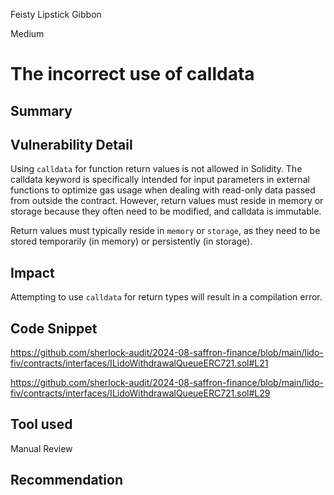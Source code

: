Feisty Lipstick Gibbon

Medium

# The incorrect use of calldata

## Summary

## Vulnerability Detail

Using `calldata` for function return values is not allowed in Solidity. The calldata keyword is specifically intended for input parameters in external functions to optimize gas usage when dealing with read-only data passed from outside the contract. However, return values must reside in memory or storage because they often need to be modified, and calldata is immutable.

Return values must typically reside in `memory` or `storage`, as they need to be stored temporarily (in memory) or persistently (in storage).

## Impact

Attempting to use `calldata` for return types will result in a compilation error.

## Code Snippet

https://github.com/sherlock-audit/2024-08-saffron-finance/blob/main/lido-fiv/contracts/interfaces/ILidoWithdrawalQueueERC721.sol#L21

https://github.com/sherlock-audit/2024-08-saffron-finance/blob/main/lido-fiv/contracts/interfaces/ILidoWithdrawalQueueERC721.sol#L29

## Tool used

Manual Review

## Recommendation